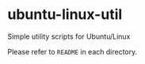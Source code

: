 # ubuntu-linux-util
Simple utility scripts for Ubuntu/Linux

Please refer to `README` in each directory.
